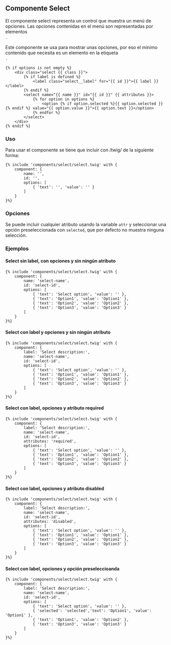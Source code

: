 ## Componente Select
El componente select representa un control que muestra un menú de opciones. Las opciones contenidas en el menú son representadas por elementos <option>. 

Este componente se usa para mostrar unas opciones, por eso el mínimo contenido que necesita es un elemento en la etiqueta <option>.

```
{% if options is not empty %}
    <div class="select {{ class }}">
        {% if label is defined %}
            <label class="select__label" for="{{ id }}">{{ label }}</label>
        {% endif %}
        <select name="{{ name }}" id="{{ id }}" {{ attributes }}>
            {% for option in options %}
                <option {% if option.selected %}{{ option.selected }}{% endif %} value="{{ option.value }}">{{ option.text }}</option>
            {% endfor %}
        </select>
    </div>
{% endif %}
```

### Uso
Para usar el componente se tiene que incluir con /twig/ de la siguiente forma:
```
{% include 'components/select/select.twig' with {
    component: {
        name: '',
        id: '',
        options: [
            { 'text': '', 'value': '' }
        ]
    }
}%}
```

### Opciones
Se puede incluir cualquier atributo usando la variable `attr` y seleccionar una opción preseleccionada con `selected`, que por defecto no muestra ninguna selección.

### Ejemplos
#### Select sin label, con opciones y sin ningún atributo
```
{% include 'components/select/select.twig' with {
    component: {
        name: 'select-name',
        id: 'select-id',
        options: [
            { 'text': 'Select option', 'value': '' },
            { 'text': 'Option1', 'value': 'Option1' },
            { 'text': 'Option2', 'value': 'Option2' },
            { 'text': 'Option3', 'value': 'Option3' }
        ]
    }
}%}
```

#### Select con label y opciones y sin ningún atributo
```
{% include 'components/select/select.twig' with {
    component: {
        label: 'Select description:',
        name: 'select-name',
        id: 'select-id',
        options: [
            { 'text': 'Select option', 'value': '' },
            { 'text': 'Option1', 'value': 'Option1' },
            { 'text': 'Option2', 'value': 'Option2' },
            { 'text': 'Option3', 'value': 'Option3' }
        ]
    }
}%}
```

#### Select con label, opciones y atributo required
```
{% include 'components/select/select.twig' with {
    component: {
        label: 'Select description:',
        name: 'select-name',
        id: 'select-id',
        attributes: 'required',
        options: [
            { 'text': 'Select option', 'value': '' },
            { 'text': 'Option1', 'value': 'Option1' },
            { 'text': 'Option2', 'value': 'Option2' },
            { 'text': 'Option3', 'value': 'Option3' }
        ]
    }
}%}

```

#### Select con label, opciones y atributo disabled
```
{% include 'components/select/select.twig' with {
    component: {
        label: 'Select description:',
        name: 'select-name',
        id: 'select-id',
        attributes: 'disabled',
        options: [
            { 'text': 'Select option', 'value': '' },
            { 'text': 'Option1', 'value': 'Option1' },
            { 'text': 'Option2', 'value': 'Option2' },
            { 'text': 'Option3', 'value': 'Option3' }
        ]
    }
}%}
```

#### Select con label, opciones y opción preseleccioanda
```
{% include 'components/select/select.twig' with {
    component: {
        label: 'Select description:',
        name: 'select-name',
        id: 'select-id',
        options: [
            { 'text': 'Select option', 'value': '' },
            { 'selected': 'selected','text': 'Option1', 'value': 'Option1' },
            { 'text': 'Option1', 'value': 'Option2' },
            { 'text': 'Option3', 'value': 'Option3' }
        ]
    }
}%}
```
